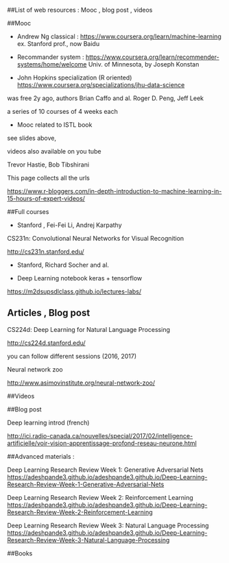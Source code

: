 ##List of web resources : Mooc , blog post , videos

##Mooc
* Andrew Ng classical :
https://www.coursera.org/learn/machine-learning
ex. Stanford prof., now Baidu

* Recommander system :
https://www.coursera.org/learn/recommender-systems/home/welcome
Univ. of Minnesota, by Joseph Konstan

* John Hopkins specialization (R oriented)
https://www.coursera.org/specializations/jhu-data-science

was free 2y ago, authors Brian Caffo and al. Roger D. Peng, Jeff Leek

a series of 10 courses of 4 weeks each

* Mooc related to ISTL book

see slides above,

videos also available on you tube

Trevor Hastie, Bob Tibshirani

This page collects all the urls

https://www.r-bloggers.com/in-depth-introduction-to-machine-learning-in-15-hours-of-expert-videos/


##Full courses
* Stanford , Fei-Fei Li, Andrej Karpathy

CS231n: Convolutional Neural Networks for Visual Recognition

http://cs231n.stanford.edu/

* Stanford, Richard Socher and al.

* Deep Learning notebook keras + tensorflow

https://m2dsupsdlclass.github.io/lectures-labs/

## Articles , Blog post

CS224d: Deep Learning for Natural Language Processing

http://cs224d.stanford.edu/

you can follow different sessions (2016, 2017)

Neural network zoo

http://www.asimovinstitute.org/neural-network-zoo/


##Videos

##Blog post

Deep learning introd (french)

http://ici.radio-canada.ca/nouvelles/special/2017/02/intelligence-artificielle/voir-vision-apprentissage-profond-reseau-neurone.html



##Advanced materials :

Deep Learning Research Review Week 1: Generative Adversarial Nets
https://adeshpande3.github.io/adeshpande3.github.io/Deep-Learning-Research-Review-Week-1-Generative-Adversarial-Nets

Deep Learning Research Review Week 2: Reinforcement Learning
https://adeshpande3.github.io/adeshpande3.github.io/Deep-Learning-Research-Review-Week-2-Reinforcement-Learning

Deep Learning Research Review Week 3: Natural Language Processing
https://adeshpande3.github.io/adeshpande3.github.io/Deep-Learning-Research-Review-Week-3-Natural-Language-Processing

##Books

